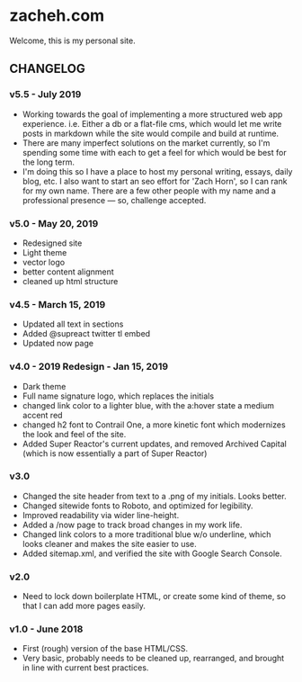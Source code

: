 # zacheh.com

Welcome, this is my personal site.

## CHANGELOG

### v5.5 - July 2019
- Working towards the goal of implementing a more structured web app experience. i.e. Either a db or a flat-file cms, which would let me write posts in markdown while the site would compile and build at runtime.
- There are many imperfect solutions on the market currently, so I'm spending some time with each to get a feel for which would be best for the long term.
- I'm doing this so I have a place to host my personal writing, essays, daily blog, etc. I also want to start an seo effort for 'Zach Horn', so I can rank for my own name. There are a few other people with my name and a professional presence — so, challenge accepted.

### v5.0 - May 20, 2019
- Redesigned site
- Light theme
- vector logo
- better content alignment
- cleaned up html structure

### v4.5 - March 15, 2019
- Updated all text in sections
- Added @supreact twitter tl embed
- Updated now page


### v4.0 - 2019 Redesign - Jan 15, 2019
- Dark theme
- Full name signature logo, which replaces the initials
- changed link color to a lighter blue, with the a:hover state a medium accent red
- changed h2 font to Contrail One, a more kinetic font which modernizes the look and feel of the site.
- Added Super Reactor's current updates, and removed Archived Capital (which is now essentially a part of Super Reactor)

### v3.0

- Changed the site header from text to a .png of my initials. Looks better.
- Changed sitewide fonts to Roboto, and optimized for legibility.
- Improved readability via wider line-height.
- Added a /now page to track broad changes in my work life. 
- Changed link colors to a more traditional blue w/o underline, which looks cleaner and makes the site easier to use.
- Added sitemap.xml, and verified the site with Google Search Console.

### v2.0

- Need to lock down boilerplate HTML, or create some kind of theme, so that I can add more pages easily. 

### v1.0 - June 2018

- First (rough) version of the base HTML/CSS.
- Very basic, probably needs to be cleaned up, rearranged, and brought in line with current best practices.
